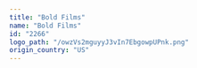 ```yaml
---
title: "Bold Films"
name: "Bold Films"
id: "2266"
logo_path: "/owzVs2mguyyJ3vIn7EbgowpUPnk.png"
origin_country: "US"
---
```

